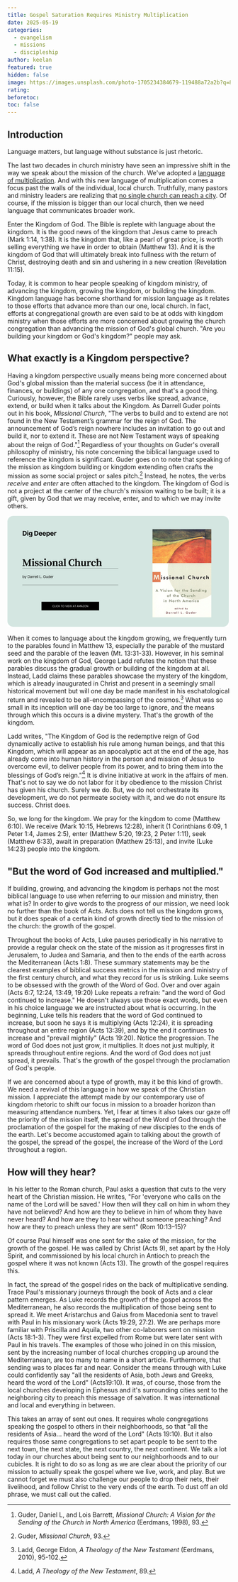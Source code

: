 ```yaml
---
title: Gospel Saturation Requires Ministry Multiplication
date: 2025-05-19
categories:
  - evangelism
  - missions
  - discipleship
author: keelan
featured: true
hidden: false
image: https://images.unsplash.com/photo-1705234384679-119488a72a2b?q=80&w=1740&auto=format&fit=crop&ixlib=rb-4.1.0&ixid=M3wxMjA3fDB8MHxwaG90by1wYWdlfHx8fGVufDB8fHx8fA%3D%3D
rating: 
beforetoc: 
toc: false
---
```

## Introduction
Language matters, but language without substance is just rhetoric. 

The last two decades in church ministry have seen an impressive shift in the way we speak about the mission of the church. We've adopted a [language of multiplication](https://keelancook.com/moving-past-the-rhetoric-of-multiplication). And with this new language of multiplication comes a focus past the walls of the individual, local church. Truthfully, many pastors and ministry leaders are realizing that [no single church can reach a city](https://keelancook.com/why-no-single-church-can-reach-a-city). Of course, if the mission is bigger than our local church, then we need language that communicates broader work. 

Enter the Kingdom of God. The Bible is replete with language about the kingdom. It is the good news of the kingdom that Jesus came to preach (Mark 1:14, 1:38). It is the kingdom that, like a pearl of great price, is worth selling everything we have in order to obtain (Matthew 13). And it is the kingdom of God that will ultimately break into fullness with the return of Christ, destroying death and sin and ushering in a new creation (Revelation 11:15). 

Today, it is common to hear people speaking of kingdom ministry, of advancing the kingdom, growing the kingdom, or building the kingdom. Kingdom language has become shorthand for mission language as it relates to those efforts that advance more than our one, local church. In fact, efforts at congregational growth are even said to be at odds with kingdom ministry when those efforts are more concerned about growing the church congregation than advancing the mission of God's global church. "Are you building your kingdom or God's kingdom?" people may ask.
## What exactly is a Kingdom perspective?

Having a kingdom perspective usually means being more concerned about God's global mission than the material success (be it in attendance, finances, or buildings) of any one congregation, and that's a good thing. Curiously, however, the Bible rarely uses verbs like spread, advance, extend, or build when it talks about the Kingdom. As Darrell Guder points out in his book, *Missional Church*, "The verbs to build and to extend are not found in the New Testament’s grammar for the reign of God. The announcement of God’s reign nowhere includes an invitation to go out and build it, nor to extend it. These are not New Testament ways of speaking about the reign of God."[^1] Regardless of your thoughts on Guder's overall philosophy of ministry, his note concerning the biblical language used to reference the kingdom is significant. Guder goes on to note that speaking of the mission as kingdom building or kingdom extending often crafts the mission as some social project or sales pitch.[^2] Instead, he notes, the verbs *receive* and *enter* are often attached to the kingdom. The kingdom of God is not a project at the center of the church's mission waiting to be built; it is a gift, given by God that we may receive, enter, and to which we may invite others. 

[![Missional Church](images/promo/missional-church.png)](https://amzn.to/43ltD4r)

When it comes to language about the kingdom growing, we frequently turn to the parables found in Matthew 13, especially the parable of the mustard seed and the parable of the leaven (Mt. 13:31-33). However, in his seminal work on the kingdom of God, George Ladd refutes the notion that these parables discuss the gradual growth or building of the kingdom at all. Instead, Ladd claims these parables showcase the mystery of the kingdom, which is already inaugurated in Christ and present in a seemingly small historical movement but will one day be made manifest in his eschatological return and revealed to be all-encompassing of the cosmos.[^3] What was so small in its inception will one day be too large to ignore, and the means through which this occurs is a divine mystery. That's the growth of the kingdom. 

Ladd writes, "The Kingdom of God is the redemptive reign of God dynamically active to establish his rule among human beings, and that this Kingdom, which will appear as an apocalyptic act at the end of the age, has already come into human history in the person and mission of Jesus to overcome evil, to deliver people from its power, and to bring them into the blessings of God’s reign."[^4] It is divine initiative at work in the affairs of men. That's not to say we do not labor for it by obedience to the mission Christ has given his church. Surely we do. But, we do not orchestrate its development, we do not permeate society with it, and we do not ensure its success. Christ does. 

So, we long for the kingdom. We pray for the kingdom to come (Matthew 6:10). We receive (Mark 10:15, Hebrews 12:28), inherit (1 Corinthians 6:09, 1 Peter 1:4, James 2:5), enter (Matthew 5:20, 19:23, 2 Peter 1:11), seek (Matthew 6:33), await in preparation (Matthew 25:13), and invite (Luke 14:23) people into the kingdom. 

## "But the word of God increased and multiplied."

If building, growing, and advancing the kingdom is perhaps not the most biblical language to use when referring to our mission and ministry, then what is? In order to give words to the progress of our mission, we need look no further than the book of Acts. Acts does not tell us the kingdom grows, but it does speak of a certain kind of growth directly tied to the mission of the church: the growth of the gospel.

Throughout the books of Acts, Luke pauses periodically in his narrative to provide a regular check on the state of the mission as it progresses first in Jerusalem, to Judea and Samaria, and then to the ends of the earth across the Mediterranean (Acts 1:8). These summary statements may be the clearest examples of biblical success metrics in the mission and ministry of the first century church, and what they record for us is striking. Luke seems to be obsessed with the growth of the Word of God. Over and over again (Acts 6:7, 12:24, 13:49, 19:20) Luke repeats a refrain: "and the word of God continued to increase." He doesn't always use those exact words, but even in his choice language we are instructed about what is occurring. In the beginning, Luke tells his readers that the word of God continued to increase, but soon he says it is multiplying (Acts 12:24), it is spreading throughout an entire region (Acts 13:39), and by the end it continues to increase and "prevail mightily" (Acts 19:20). Notice the progression. The word of God does not just grow, it multiplies. It does not just multiply, it spreads throughout entire regions. And the word of God does not just spread, it prevails. That's the growth of the gospel through the proclamation of God's people.

If we are concerned about a type of growth, may it be this kind of growth. We need a revival of this language in how we speak of the Christian mission. I appreciate the attempt made by our contemporary use of kingdom rhetoric to shift our focus in mission to a broader horizon than measuring attendance numbers. Yet, I fear at times it also takes our gaze off the priority of the mission itself, the spread of the Word of God through the proclamation of the gospel for the making of new disciples to the ends of the earth. Let's become accustomed again to talking about the growth of the gospel, the spread of the gospel, the increase of the Word of the Lord throughout a region.

## How will they hear? 

In his letter to the Roman church, Paul asks a question that cuts to the very heart of the Christian mission. He writes, "For 'everyone who calls on the name of the Lord will be saved.' How then will they call on him in whom they have not believed? And how are they to believe in him of whom they have never heard? And how are they to hear without someone preaching? And how are they to preach unless they are sent" (Rom 10:13–15)?

Of course Paul himself was one sent for the sake of the mission, for the growth of the gospel. He was called by Christ (Acts 9), set apart by the Holy Spirit, and commissioned by his local church in Antioch to preach the gospel where it was not known (Acts 13). The growth of the gospel requires this. 

In fact, the spread of the gospel rides on the back of multiplicative sending. Trace Paul's missionary journeys through the book of Acts and a clear pattern emerges. As Luke records the growth of the gospel across the Mediterranean, he also records the multiplication of those being sent to spread it. We meet Aristarchus and Gaius from Macedonia sent to travel with Paul in his missionary work (Acts 19:29, 27:2). We are perhaps more familiar with Priscilla and Aquila, two other co-laborers sent on mission (Acts 18:1-3). They were first expelled from Rome but were later sent with Paul in his travels. The examples of those who joined in on this mission, sent by the increasing number of local churches cropping up around the Mediterranean, are too many to name in a short article. Furthermore, that sending was to places far and near. Consider the means through with Luke could confidently say "all the residents of Asia, both Jews and Greeks, heard the word of the Lord" (Acts19:10). It was, of course, those from the local churches developing in Ephesus and it's surrounding cities sent to the neighboring city to preach this message of salvation. It was international and local and everything in between.

This takes an array of sent out ones. It requires whole congregations speaking the gospel to others in their neighborhoods, so that "all the residents of Asia... heard the word of the Lord" (Acts 19:10). But it also requires those same congregations to set apart people to be sent to the next town, the next state, the next country, the next continent. We talk a lot today in our churches about being sent to our neighborhoods and to our cubicles. It is right to do so as long as we are clear about the priority of our mission to actually speak the gospel where we live, work, and play. But we cannot forget we must also challenge our people to drop their nets, their livelihood, and follow Christ to the very ends of the earth. To dust off an old phrase, we must call out the called. 

[^1]: Guder, Daniel L, and Lois Barrett, _Missional Church: A Vision for the Sending of the Church in North America_ (Eerdmans, 1998), 93. 
[^2]: Guder, *Missional Church*, 93.
[^3]: Ladd, George Eldon, _A Theology of the New Testament_ (Eerdmans, 2010), 95-102.
[^4]: Ladd, *A Theology of the New Testament*, 89.